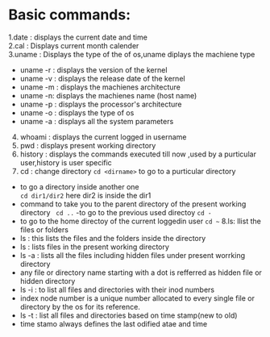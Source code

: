 # Basic commands:
1.date : displays the current date and time  
2.cal : Displays current month calender  
3.uname : Displays the type of the of os,uname diplays the machiene type  
- uname -r : displays the version of the kernel  
- uname -v : displays the release date of the kernel  
- uname -m : displays the machienes architecture  
- uname -n: displays the machienes name (host name)  
- uname -p : displays the processor's architecture  
- uname -o : displays the type of os  
- uname -a : displays all the system parameters
4. whoami : displays the current logged in username
5. pwd : displays present working directory
6. history : displays the commands executed till now ,used by a purticular user,history is user specific
7. cd : change directory
  ```cd <dirname>```
  to go to a purticular directory
  - to go a directory inside another one  
    ``` cd dir1/dir2 ```
    here dir2 is inside the dir1
  - command to take you to the parent directory of the present working directory
   ``` cd ..```
  -to go to the previous used directoy
  ``` cd - ```
 - to go to the home directoy of the current loggedin user
   ``` cd ~ ```
8.ls: llist the files or folders  
- ls <dirname> : this lists the files and the folders inside the directory
- ls : lists files in the present working directory
- ls -a : lists all the files including hidden files under present worrking directory
- any file or directory name starting with a dot is refferred as hidden file or hidden directory
- ls -i : to list all files and directories with their inod numbers
- index node number is a unique number allocated to every single file or directory by the os for its reference.
- ls -t : list all files and directories based on time stamp(new to old)
- time stamo always defines the last  odified atae and time 

